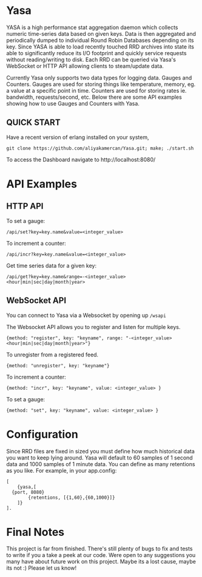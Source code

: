 Yasa
====

YASA is a high performance stat aggregation daemon which collects numeric time-series data based on given keys.
Data is then aggregated and periodically dumped to individual Round Robin Databases depending on its key.
Since YASA is able to load recently touched RRD archives into state its able to significantly reduce its I/O footprint
and quickly service requests without reading/writing to disk.
Each RRD can be queried via Yasa's WebSocket or HTTP API allowing clients to steam/update data.

Currently Yasa only supports two data types for logging data. Gauges and Counters. Gauges are used for
storing things like temperature, memory, eg. a value at a specific point in time. Counters are used for
storing rates ie. bandwidth, requests/second, etc. Below there are some API examples showing how to use
Gauges and Counters with Yasa.


QUICK START
-----------

Have a recent version of erlang installed on your system,
	
	git clone https://github.com/aliyakamercan/Yasa.git; make; ./start.sh

To access the Dashboard navigate to http://localhost:8080/

API Examples
============

HTTP API
--------

To set a gauge:

	/api/set?key=key.name&value=<integer_value>

To increment a counter:

	/api/incr?key=key.name&value=<integer_value>

Get time series data for a given key:

	/api/get?key=key.name&range=-<integer_value><hour|min|sec|day|month|year>


WebSocket API
-------------

You can connect to Yasa via a Websocket by opening up `/wsapi`

The Websocket API allows you to register and listen for multiple keys.

	{method: "register", key: "keyname", range: "-<integer_value><hour|min|sec|day|month|year>"}

To unregister from a registered feed.

	{method: "unregister", key: "keyname"}

To increment a counter:

	{method: "incr", key: "keyname", value: <integer_value> }

To set a gauge:

	{method: "set", key: "keyname", value: <integer_value> }

Configuration
=============

Since RRD files are fixed in sized you must define how much historical data you want to keep lying around.
Yasa will default to 60 samples of 1 second data and 1000 samples of 1 minute data. You can define as
many retentions as you like. For example, in your app.config:

	[
		{yasa,[
      {port, 8080}
			{retentions, [{1,60},{60,1000}]}
		]}
	].

Final Notes
===========

This project is far from finished. There's still plenty of bugs to fix and tests to write
if you a take a peek at our code. Were open to any suggestions you many have about future
work on this project. Maybe its a lost cause, maybe its not :) Please let us know!
